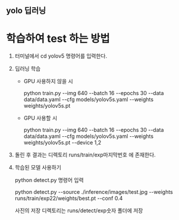 ## yolo 딥러닝

# 학습하여 test 하는 방법

1. 터미널에서 cd yolov5 명령어를 입력한다.

2. 딥러닝 학습

   
   * GPU 사용하지 않을 시

     python train.py --img 640 --batch 16 --epochs 30 --data data/data.yaml --cfg models/yolov5s.yaml --weights weights/yolov5s.pt

   * GPU 사용할 시
  
     python train.py --img 640 --batch 16 --epochs 30 --data data/data.yaml --cfg models/yolov5s.yaml --weights weights/yolov5s.pt  --device 1,2

3. 돌린 후 결과는 디렉토리 runs/train/exp마지막번호 에 존재한다.
  
4. 학습된 모델 사용하기

   python detect.py 명령어 입력

   python detect.py --source ./inference/images/test.jpg --weights runs/train/exp22/weights/best.pt --conf 0.4

   사진의 저장 디렉토리는 runs/detect/exp숫자 폴더에 저장
